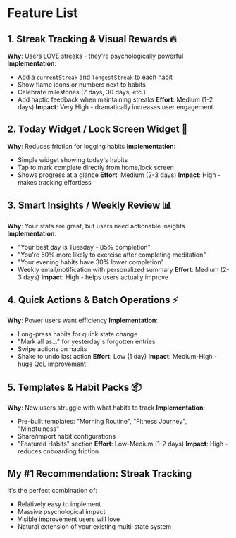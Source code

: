 #  Feature List


## 1. **Streak Tracking & Visual Rewards** 🔥
**Why**: Users LOVE streaks - they're psychologically powerful
**Implementation**: 
- Add a `currentStreak` and `longestStreak` to each habit
- Show flame icons or numbers next to habits
- Celebrate milestones (7 days, 30 days, etc.)
- Add haptic feedback when maintaining streaks
**Effort**: Medium (1-2 days)
**Impact**: Very High - dramatically increases user engagement

## 2. **Today Widget / Lock Screen Widget** 📱
**Why**: Reduces friction for logging habits
**Implementation**:
- Simple widget showing today's habits
- Tap to mark complete directly from home/lock screen
- Shows progress at a glance
**Effort**: Medium (2-3 days)
**Impact**: High - makes tracking effortless

## 3. **Smart Insights / Weekly Review** 📊
**Why**: Your stats are great, but users need actionable insights
**Implementation**:
- "Your best day is Tuesday - 85% completion"
- "You're 50% more likely to exercise after completing meditation"
- "Your evening habits have 30% lower completion"
- Weekly email/notification with personalized summary
**Effort**: Medium (2-3 days)
**Impact**: High - helps users actually improve

## 4. **Quick Actions & Batch Operations** ⚡
**Why**: Power users want efficiency
**Implementation**:
- Long-press habits for quick state change
- "Mark all as..." for yesterday's forgotten entries
- Swipe actions on habits
- Shake to undo last action
**Effort**: Low (1 day)
**Impact**: Medium-High - huge QoL improvement

## 5. **Templates & Habit Packs** 📦
**Why**: New users struggle with what habits to track
**Implementation**:
- Pre-built templates: "Morning Routine", "Fitness Journey", "Mindfulness"
- Share/import habit configurations
- "Featured Habits" section
**Effort**: Low-Medium (1-2 days)
**Impact**: High - reduces onboarding friction

## My #1 Recommendation: **Streak Tracking**

It's the perfect combination of:
- Relatively easy to implement
- Massive psychological impact
- Visible improvement users will love
- Natural extension of your existing multi-state system



